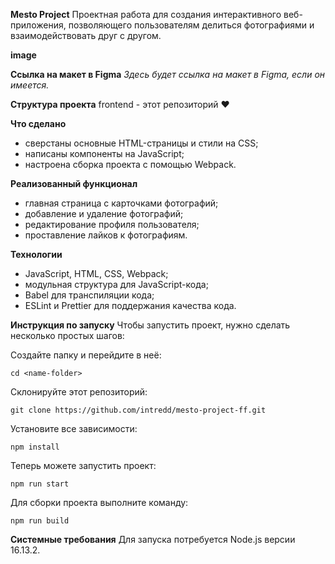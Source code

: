 **Mesto Project**
Проектная работа для создания интерактивного веб-приложения, позволяющего пользователям делиться фотографиями и взаимодействовать друг с другом.

**image**

**Ссылка на макет в Figma**
*Здесь будет ссылка на макет в Figma, если он имеется.*

**Структура проекта**
frontend - этот репозиторий ❤️

**Что сделано**
- сверстаны основные HTML-страницы и стили на CSS;
- написаны компоненты на JavaScript;
- настроена сборка проекта с помощью Webpack.

**Реализованный функционал**
- главная страница с карточками фотографий;
- добавление и удаление фотографий;
- редактирование профиля пользователя;
- проставление лайков к фотографиям.

**Технологии**
- JavaScript, HTML, CSS, Webpack;
- модульная структура для JavaScript-кода;
- Babel для транспиляции кода;
- ESLint и Prettier для поддержания качества кода.

**Инструкция по запуску**
Чтобы запустить проект, нужно сделать несколько простых шагов:

Создайте папку и перейдите в неё:

```shell
cd <name-folder>
```

Склонируйте этот репозиторий:

```shell
git clone https://github.com/intredd/mesto-project-ff.git
```

Установите все зависимости:

```shell
npm install
```

Теперь можете запустить проект:

```shell
npm run start
```

Для сборки проекта выполните команду:

```shell
npm run build
```

**Системные требования**
Для запуска потребуется Node.js версии 16.13.2.
